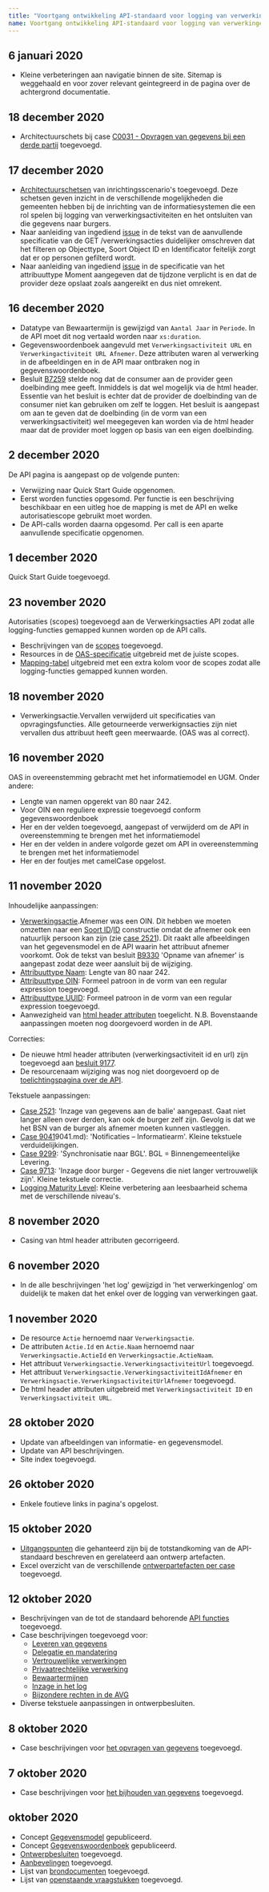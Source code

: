 ```yaml
---
title: "Voortgang ontwikkeling API-standaard voor logging van verwerkingen"
name: Voortgang ontwikkeling API-standaard voor logging van verwerkingen
---
```


## 6 januari 2020
* Kleine verbeteringen aan navigatie binnen de site. Sitemap is weggehaald en voor zover relevant geintegreerd in de pagina over de achtergrond documentatie.

## 18 december 2020
* Architectuurschets bij case [C0031 - Opvragen van gegevens bij een derde partij](./ontwerp/artefacten/0031.md) toegevoegd.

## 17 december 2020
* [Architectuurschetsen](https://github.com/VNG-Realisatie/gemma-verwerkingenlogging/blob/master/docs/_content/architectuur/index.md) van inrichtingsscenario's toegevoegd. Deze schetsen geven inzicht in de verschillende mogelijkheden die gemeenten hebben bij de inrichting van de informatiesystemen die een rol spelen bij logging van verwerkingsactiviteiten en het ontsluiten van die gegevens naar burgers.
* Naar aanleiding van ingediend [issue](https://github.com/VNG-Realisatie/gemma-verwerkingenlogging/issues/4) in de tekst van de aanvullende specificatie van de GET /verwerkingsacties duidelijker omschreven dat het filteren op Objecttype, Soort Object ID en Identificator feitelijk zorgt dat er op personen gefilterd wordt.
* Naar aanleiding van ingediend [issue](https://github.com/VNG-Realisatie/gemma-verwerkingenlogging/issues/3) in de specificatie van het attribuuttype Moment aangegeven dat de tijdzone verplicht is en dat de provider deze opslaat zoals aangereikt en dus niet omrekent.

## 16 december 2020
* Datatype van Bewaartermijn is gewijzigd van `Aantal Jaar` in `Periode`. In de API moet dit nog vertaald worden naar `xs:duration`.
* Gegevenswoordenboek aangevuld met `Verwerkingsactiviteit URL` en `Verwerkingactiviteit URL Afnemer`. Deze attributen waren al verwerking in de afbeeldingen en in de API maar ontbraken nog in gegevenswoordenboek.
* Besluit [B7259](./ontwerp/artefacten/7259.md) stelde nog dat de consumer aan de provider geen doelbinding mee geeft. Inmiddels is dat wel mogelijk via de html header. Essentie van het besluit is echter dat de provider de doelbinding van de consumer niet kan gebruiken om zelf te loggen. Het besluit is aangepast om aan te geven dat de doelbinding (in de vorm van een verwerkingsactiviteit) wel meegegeven kan worden via de html header maar dat de provider moet loggen op basis van een eigen doelbinding.

## 2 december 2020
De API pagina is aangepast op de volgende punten:
* Verwijzing naar Quick Start Guide opgenomen.
* Eerst worden functies opgesomd. Per functie is een beschrijving beschikbaar en een uitleg hoe de mapping is met de API en welke autorisatiescope gebruikt moet worden.
* De API-calls worden daarna opgesomd. Per call is een aparte aanvullende specificatie opgenomen.

## 1 december 2020
Quick Start Guide toegevoegd.

## 23 november 2020
Autorisaties (scopes) toegevoegd aan de Verwerkingsacties API zodat alle logging-functies gemapped kunnen worden op de API calls.
- Beschrijvingen van de [scopes](https://github.com/VNG-Realisatie/gemma-verwerkingenlogging/blob/master/docs/_content/api/oas-specification/logging-verwerkingen-api/scopes.md) toegevoegd.
- Resources in de [OAS-specificatie](http://redocly.github.io/redoc/?url=https://raw.githubusercontent.com/VNG-Realisatie/gemma-verwerkingenlogging/master/docs/_content/api/oas-specification/logging-verwerkingen-api/openapi.yaml#operation/verwerkingsactie_list) uitgebreid met de juiste scopes.
- [Mapping-tabel](https://github.com/VNG-Realisatie/gemma-verwerkingenlogging/blob/master/docs/_content/api/index.md#oas-specificaties) uitgebreid met een extra kolom voor de scopes zodat alle logging-functies gemapped kunnen worden.


## 18 november 2020
- Verwerkingsactie.Vervallen verwijderd uit specificaties van opvragingsfuncties. Alle getourneerde verwerkignsacties zijn niet vervallen dus attribuut heeft geen meerwaarde. (OAS was al correct).

## 16 november 2020
OAS in overeenstemming gebracht met het informatiemodel en UGM. Onder andere:
- Lengte van namen opgerekt van 80 naar 242.
- Voor OIN een reguliere expressie toegevoegd conform gegevenswoordenboek
- Her en der velden toegevoegd, aangepast of verwijderd om de API in overeenstemming te brengen met het informatiemodel
- Her en der velden in andere volgorde gezet om API in overeenstemming te brengen met het informatiemodel
- Her en der foutjes met camelCase opgelost.

## 11 november 2020
Inhoudelijke aanpassingen:
- [Verwerkingsactie](../gegevenswoordenboek/objecttypen/Verwerkingsactie.md).Afnemer was een OIN. Dit hebben we moeten omzetten naar een [Soort ID](../gegevenswoordenboek/attributen/Soort_afnemer_ID.md)/[ID](../gegevenswoordenboek/attributen/Afnemer_ID.md) constructie omdat de afnemer ook een natuurlijk persoon kan zijn (zie [case 2521](./ontwerp/artefacten/2521.md)). Dit raakt alle afbeeldingen van het gegevensmodel en de API waarin het attribuut afnemer voorkomt. Ook de tekst van besluit [B9330](./ontwerp/artefacten/9330.md) 'Opname van afnemer' is aangepast zodat deze weer aansluit bij de wijziging.
- [Attribuuttype Naam](../gegevenswoordenboek/attribuuttypen/Naam.md): Lengte van 80 naar 242.
- [Attribuuttype OIN](../gegevenswoordenboek/attribuuttypen/OIN.md): Formeel patroon in de vorm van een regular expression toegevoegd.
- [Attribuuttype UUID](../gegevenswoordenboek/attribuuttypen/UUID.md): Formeel patroon in de vorm van een regular expression toegevoegd.
- Aanwezigheid van [html header attributen](../api/index.md) toegelicht.
N.B. Bovenstaande aanpassingen moeten nog doorgevoerd worden in de API.

Correcties:
- De nieuwe html header attributen (verwerkingsactiviteit id en url) zijn toegevoegd aan [besluit 9177](./ontwerp/artefacten/9177.md).
- De resourcenaam wijziging was nog niet doorgevoerd op de [toelichtingspagina over de API](../api/index.md).

Tekstuele aanpassingen:
- [Case 2521](./ontwerp/artefacten/2521.md): 'Inzage van gegevens aan de balie' aangepast. Gaat niet langer alleen over derden, kan ook de burger zelf zijn. Gevolg is dat we het BSN van de burger als afnemer moeten kunnen vastleggen.
- [Case 9041](../../../gegevenswoordenboek/attributen/Afnemer_ID.md)9041.md): 'Notificaties – Informatiearm'. Kleine tekstuele verduidelijkingen.
- [Case 9299](./ontwerp/artefacten/9299.md): 'Synchronisatie naar BGL'. BGL = Binnengemeentelijke Levering.
- [Case 9713](./ontwerp/artefacten/9713.md): 'Inzage door burger - Gegevens die niet langer vertrouwelijk zijn'. Kleine tekstuele correctie.
- [Logging Maturity Level](./logging_maturity_level.md): Kleine verbetering aan leesbaarheid schema met de verschillende niveau's.

## 8 november 2020
- Casing van html header attributen gecorrigeerd.

## 6 november 2020
- In de alle beschrijvingen 'het log' gewijzigd in 'het verwerkingenlog' om duidelijk te maken dat het enkel over de logging van verwerkingen gaat.

## 1 november 2020
- De resource `Actie` hernoemd naar `Verwerkingsactie`.
- De attributen `Actie.Id` en `Actie.Naam` hernoemd naar `Verwerkingsactie.ActieId` en `Verwerkingsactie.ActieNaam`.
- Het attribuut `Verwerkingsactie.VerwerkingsactiviteitUrl` toegevoegd.
- Het attribuut `Verwerkingsactie.VerwerkingsactiviteitIdAfnemer` en `Verwerkingsactie.VerwerkingsactiviteitUrlAfnemer` toegevoegd.
- De html header attributen uitgebreid met `Verwerkingsactiviteit ID` en `Verwerkingsactiviteit URL`.

## 28 oktober 2020
- Update van afbeeldingen van informatie- en gegevensmodel.
- Update van API beschrijvingen.
- Site index toegevoegd.

## 26 oktober 2020
- Enkele foutieve links in pagina's opgelost.

## 15 oktober 2020
- [Uitgangspunten](./uitgangspunten.md) die gehanteerd zijn bij de totstandkoming van de API-standaard beschreven en gerelateerd aan ontwerp artefacten.
-  Excel overzicht van de verschillende [ontwerpartefacten per case](./ontwerp/artefacten/20201011_Artefacten_en_cases.xlsx) toegevoegd.

## 12 oktober 2020
- Beschrijvingen van de tot de standaard behorende [API functies](../api/index.md) toegevoegd.
- Case beschrijvingen toegevoegd voor:
    - [Leveren van gegevens](./ontwerp/cases/leveren_van_gegevens.md)
    - [Delegatie en mandatering](../ontwerp/cases/delegatie_en_mandatering.md)
    - [Vertrouwelijke verwerkingen](../ontwerp/cases/vertrouwelijke_verwerkingen.md)
    - [Privaatrechtelijke verwerking](./ontwerp/cases/privaatrechtelijke_verwerkingen.md)
    - [Bewaartermijnen](./ontwerp/cases/bewaartermijnen.md)
    - [Inzage in het log](./ontwerp/cases/inzage_in_log.md)
    - [Bijzondere rechten in de AVG](./ontwerp/cases/bijzondere_rechten.md)
- Diverse tekstuele aanpassingen in ontwerpbesluiten.

## 8 oktober 2020
- Case beschrijvingen voor [het opvragen van gegevens](./ontwerp/cases/Opvragen_van_gegevens.md) toegevoegd.

## 7 oktober 2020
- Case beschrijvingen voor [het bijhouden van gegevens](./ontwerp/cases/Bijhouden_van_gegevens.md) toegevoegd.

## oktober 2020
- Concept [Gegevensmodel](../gegevensmodel/index.md) gepubliceerd.
- Concept [Gegevenswoordenboek](../gegevenswoordenboek/readme.md) gepubliceerd.
- [Ontwerpbesluiten](./ontwerp/ontwerpbesluiten.md) toegevoegd.
- [Aanbevelingen](./ontwerp/aanbevelingen.md) toegevoegd.
- Lijst van [brondocumenten](./ontwerp/brondocumenten.md) toegevoegd.
- Lijst van [openstaande vraagstukken](./ontwerp/vraagstukken.md) toegevoegd.
